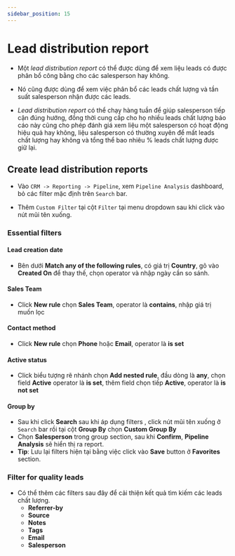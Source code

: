 ```yaml
---
sidebar_position: 15
---
```


# Lead distribution report

- Một _lead distribution report_ có thể được dùng để xem liệu leads có được phân bổ công bằng cho các salesperson hay không.
- Nó cũng được dùng để xem việc phân bổ các leads chất lượng và tần suất salesperson nhận được các leads.

- _Lead distribution report_ có thể chạy hàng tuần để giúp salesperson tiếp cận đúng hướng, đồng thời cung cấp cho họ nhiều leads chất lượng
  báo cáo này cũng cho phép đánh giá xem liệu một salesperson có hoạt động hiệu quả hay không, liệu salesperson có thường
  xuyên để mất leads chất lượng hay không và tổng thể bao nhiêu % leads chất lượng được giữ lại.

## Create lead distribution reports

- Vào `CRM -> Reporting -> Pipeline`, xem `Pipeline Analysis` dashboard, bỏ các filter mặc định trên `Search` bar.

- Thêm `Custom Filter` tại cột `Filter` tại menu dropdown sau khi click vào nút mũi tên xuống.

### Essential filters

#### Lead creation date

- Bên dưới **Match any of the following rules**, có giá trị **Country**, gõ vào **Created On** để thay thế, chọn operator và nhập ngày cần so sánh.

#### Sales Team

- Click **New rule** chọn **Sales Team**, operator là **contains**, nhập giá trị muốn lọc

#### Contact method

- Click **New rule** chọn **Phone** hoặc **Email**, operator là **is set**

#### Active status

- Click biểu tượng rẽ nhánh chọn **Add nested rule**, đầu dòng là **any**, chọn field **Active** operator là **is set**, thêm field chọn tiếp **Active**, operator là **is not set**

#### Group by

- Sau khi click **Search** sau khi áp dụng filters , click nút mũi tên xuống ở `Search` bar rồi tại cột **Group By** chọn **Custom Group By**
- Chọn **Salesperson** trong group section, sau khi **Confirm**, **Pipeline Analysis** sẽ hiển thị ra report.
- **Tip**: Lưu lại filters hiện tại bằng việc click vào **Save** button ở **Favorites** section.

### Filter for quality leads

- Có thể thêm các filters sau đây để cải thiện kết quả tìm kiếm các leads chất lượng.
  - **Referrer-by**
  - **Source**
  - **Notes**
  - **Tags**
  - **Email**
  - **Salesperson**
